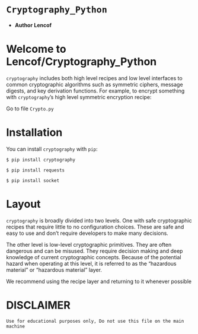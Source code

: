 ``Cryptography_Python``
=========================

* __Author__ __Lencof__

# Welcome to Lencof/Cryptography_Python

``cryptography`` includes both high level recipes and low level interfaces to common cryptographic algorithms such as symmetric ciphers, 
message digests, and key derivation functions. For example, to encrypt something with ``cryptography``’s high level symmetric encryption recipe:

Go to file ``Crypto.py``


# Installation
You can install ``cryptography`` with ``pip``:

``$ pip install cryptography``

``$ pip install requests``

``$ pip install socket``


# Layout

``cryptography`` is broadly divided into two levels. One with safe cryptographic recipes that require little to no configuration choices. These are safe and easy to use and don’t require developers to make many decisions.

The other level is low-level cryptographic primitives. They are often dangerous and can be misused. They require decision making and deep knowledge of current cryptographic concepts. Because of the potential hazard when operating at this level, it is referred to as the “hazardous material” or “hazardous material” layer.

We recommend using the recipe layer and returning to it whenever possible

# DISCLAIMER 
``Use for educational purposes only,
Do not use this file on the main machine``

